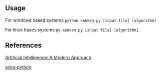 ## Usage

For windows based systems
`python kenken.py [input file] [algorithm]`


For linux bases systems
`py kenken.py [input file] [algorithm]`

## References

[Artificial Intelligence: A Modern Approach](http://aima.cs.berkeley.edu/)

[aima-python](https://github.com/aimacode/aima-python)
